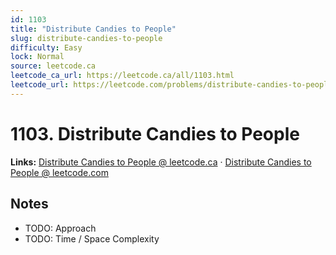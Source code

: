 ```yaml
--- 
id: 1103
title: "Distribute Candies to People"
slug: distribute-candies-to-people
difficulty: Easy
lock: Normal
source: leetcode.ca
leetcode_ca_url: https://leetcode.ca/all/1103.html
leetcode_url: https://leetcode.com/problems/distribute-candies-to-people/
---
```


# 1103. Distribute Candies to People

**Links:** [Distribute Candies to People @ leetcode.ca](https://leetcode.ca/all/1103.html) · [Distribute Candies to People @ leetcode.com](https://leetcode.com/problems/distribute-candies-to-people/)

## Notes
- TODO: Approach
- TODO: Time / Space Complexity
